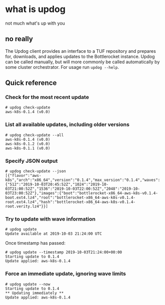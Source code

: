 # what is updog

not much what's up with you

## no really

The Updog client provides an interface to a TUF repository and prepares for, downloads, and applies updates to the Bottlerocket instance. Updog can be called manually, but will more commonly be called automatically by some cluster orchestrator. For usage run `updog --help`.

## Quick reference

### Check for the most recent update
```
# updog check-update
aws-k8s-0.1.4 (v0.0)
```

### List all available updates, including older versions
```
# updog check-update --all
aws-k8s-0.1.4 (v0.0)
aws-k8s-0.1.2 (v0.0)
aws-k8s-0.1.1 (v0.0)
```

### Specify JSON output
```
# updog check-update --json
[{"flavor":"aws-k8s","arch":"x86_64","version":"0.1.4","max_version":"0.1.4","waves":{"512":"2019-10-03T20:45:52Z","1024":"2019-10-03T21:00:52Z","1536":"2019-10-03T22:00:52Z","2048":"2019-10-03T23:00:52Z"},"images":{"boot":"bottlerocket-x86_64-aws-k8s-v0.1.4-boot.ext4.lz4","root":"bottlerocket-x86_64-aws-k8s-v0.1.4-root.ext4.lz4","hash":"bottlerocket-x86_64-aws-k8s-v0.1.4-root.verity.lz4"}}]
```

### Try to update with wave information
```
# updog update
Update available at 2019-10-03 21:24:00 UTC
```
Once timestamp has passed:
```
# updog update --timestamp 2019-10-03T21:24:00+00:00
Starting update to 0.1.4
Update applied: aws-k8s-0.1.4
```

### Force an immediate update, ignoring wave limits
```
# updog update --now
Starting update to 0.1.4
** Updating immediately **
Update applied: aws-k8s-0.1.4
```
